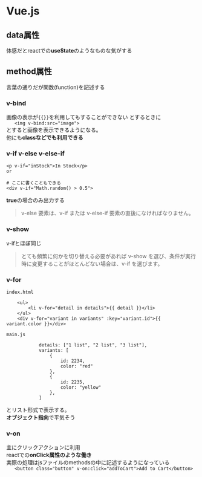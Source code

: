 # Vue.js

## data属性
体感だとreactでの**useState**のようなものな気がする

## method属性
言葉の通りだが関数(function)を記述する  


### v-bind

画像の表示が`{{}}`を利用してもすることができない とするときに  
`    <img v-bind:src="image">
`  
とすると画像を表示できるようになる。  
他にも**classなどでも利用できる**

### v-if v-else v-else-if

    <p v-if="inStock">In Stock</p> 
    or
    
    # ここに書くこともできる
    <div v-if="Math.random() > 0.5">

**true**の場合のみ出力する
> v-else 要素は、v-if または v-else-if 要素の直後になければなりません。

### v-show

v-ifとほぼ同じ
> とても頻繁に何かを切り替える必要があれば v-show を選び、条件が実行時に変更することがほとんどない場合は、v-if を選びます。  


### v-for
```
index.html

    <ul>
        <li v-for="detail in details">{{ detail }}</li>
    </ul>
    <div v-for="variant in variants" :key="variant.id">{{ variant.color }}</div>
```

```
main.js

            details: ["1 list", "2 list", "3 list"],
            variants: [
                {
                    id: 2234,
                    color: "red"
                },
                {
                    id: 2235,
                    color: "yellow"
                },
            ]
```
とリスト形式で表示する。  
**オブジェクト指向**で平気そう  

### v-on
主にクリックアクションに利用  
reactでの**onClick属性のような働き**  
実際の処理はjsファイルのmethodsの中に記述するようになっている  
`    <button class="button" v-on:click="addToCart">Add to Cart</button>
`  
